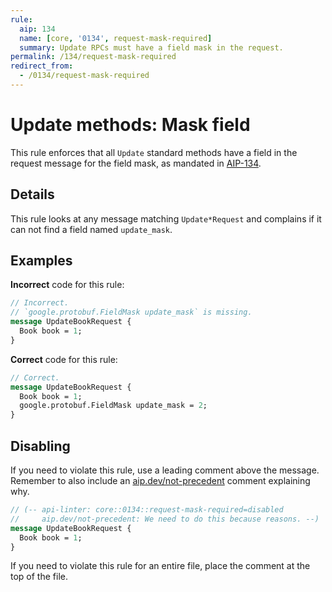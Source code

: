 ```yaml
---
rule:
  aip: 134
  name: [core, '0134', request-mask-required]
  summary: Update RPCs must have a field mask in the request.
permalink: /134/request-mask-required
redirect_from:
  - /0134/request-mask-required
---
```


# Update methods: Mask field

This rule enforces that all `Update` standard methods have a field in the
request message for the field mask, as mandated in [AIP-134][].

## Details

This rule looks at any message matching `Update*Request` and complains if it
can not find a field named `update_mask`.

## Examples

**Incorrect** code for this rule:

```proto
// Incorrect.
// `google.protobuf.FieldMask update_mask` is missing.
message UpdateBookRequest {
  Book book = 1;
}
```


**Correct** code for this rule:

```proto
// Correct.
message UpdateBookRequest {
  Book book = 1;
  google.protobuf.FieldMask update_mask = 2;
}
```

## Disabling

If you need to violate this rule, use a leading comment above the message.
Remember to also include an [aip.dev/not-precedent][] comment explaining why.

```proto
// (-- api-linter: core::0134::request-mask-required=disabled
//     aip.dev/not-precedent: We need to do this because reasons. --)
message UpdateBookRequest {
  Book book = 1;
}
```

If you need to violate this rule for an entire file, place the comment at the
top of the file.

[aip-134]: https://aip.dev/134
[aip.dev/not-precedent]: https://aip.dev/not-precedent
